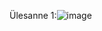 Ülesanne 1:![image](https://github.com/user-attachments/assets/4d3365a6-f646-4fa0-90b8-79894db34f5c)

